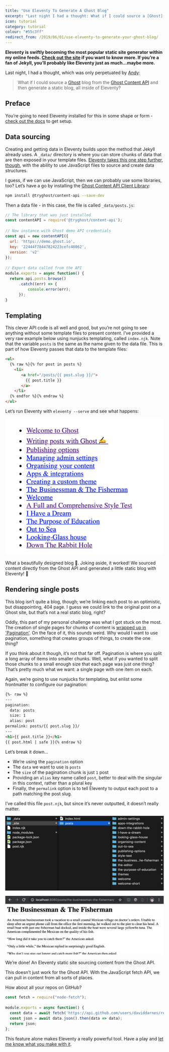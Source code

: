 ```yaml
---
title: "Use Eleventy To Generate A Ghost Blog"
excerpt: "Last night I had a thought: What if I could source a [Ghost](https://ghost.org) blog from the [Ghost Content API](https://docs.ghost.org/api/content/) and then generate a static blog all inside of [Eleventy](https://www.11ty.io/)?"
icon: tutorial
category: tutorial
colour: "#55c3ff"
redirect_from: /2019/06/01/use-eleventy-to-generate-your-ghost-blog/
---
```


**Eleventy is swiftly becoming the most popular static site generator within my online feeds. [Check out the site](https://www.11ty.io/) if you want to know more. If you’re a fan of Jekyll, you’ll probably like Eleventy just as much...maybe more.**

Last night, I had a thought, which was only perpetuated by [Andy](https://mobile.twitter.com/andybelldesign/status/1134565751074037774):

> What if I could source a [Ghost](https://ghost.org) blog from the [Ghost Content API](https://docs.ghost.org/api/content/) and then generate a static blog, all inside of Eleventy?

## Preface
You’re going to need Eleventy installed for this in some shape or form - [check out the docs](https://www.11ty.io/docs/) to get setup.

## Data sourcing
Creating and getting data in Eleventy builds upon the method that Jekyll already uses. A `_data/` directory is where you can store chunks of data that are then exposed in your template files. [Eleventy takes this one step further, though](https://www.11ty.io/docs/data/), with the ability to use JavaScript files to source and create data structures.

I guess, if we can use JavaScript, then we can probably use some libraries, too? Let’s have a go by installing the [Ghost Content API Client Library](https://docs.ghost.org/api/javascript/):

``` bash
npm install @tryghost/content-api --save-dev
```

Then a data file - in this case, the file is called `_data/posts.js`:
``` js
// The library that was just installed
const contentAPI = require('@tryghost/content-api');

// New instance with Ghost demo API credentials
const api = new contentAPI({
  url: 'https://demo.ghost.io',
  key: '22444f78447824223cefc48062',
  version: 'v2'
});

// Export data called from the API
module.exports = async function() {
  return api.posts.browse()
      .catch((err) => {
          console.error(err);
      });
}
```

## Templating
This clever API code is all well and good, but you’re not going to see anything without some template files to present content. I’ve provided a very raw example below using nunjucks templating, called `index.njk`. Note that the variable `posts` is the same as the name given to the data file. This is part of how Eleventy passes that data to the template files:

``` html
<ul>
  {% raw %}{% for post in posts %}
    <li>
       <a href="/posts/{{ post.slug }}/">
         {{ post.title }}
       </a>
    </li>
  {% endfor %}{% endraw %}
</ul>
```

Let’s run Eleventy with `eleventy --serve` and see what happens:

![Unformatted list of linked post titles](/images/eleventy-ghost-blog/post-list.png)

What a beautifully designed blog :nail_care:. Joking aside, it worked! We sourced content directly from the Ghost API and generated a little static blog with Eleventy! :guitar:

## Rendering single posts
This blog isn’t quite a blog, though; we’re linking each post to an optimistic, but disappointing, 404 page. I guess we could link to the original post on a Ghost site, but that’s not a real static blog, right?

Oddly, this part of my personal challenge was what I got stuck on the most. The creation of single pages for chunks of content is [wrapped up in 'Pagination'](https://www.11ty.io/docs/pagination/#paging-an-object). On the face of it, this sounds weird. Why would I want to use pagination, something that creates groups of things, to create the one thing?

If you think about it though, it’s not that far off. Pagination is where you split a long array of items into smaller chunks. Well, what if you wanted to split those chunks to a small enough size that each page was just one thing? That’s pretty much what we want: a single page with one item on each.

Again, we’re going to use nunjucks for templating, but enlist some frontmatter to configure our pagination:

``` html
{%- raw %}
---
pagination:
  data: posts
  size: 1
  alias: post
permalink: posts/{{ post.slug }}/
---
<h1>{{ post.title }}</h1>
{{ post.html | safe }}{% endraw %}
```

Let’s break it down...
- We’re using the `pagination` option
- The `data` we want to use is `posts`
- The `size` of the pagination chunk is just `1` post
- Providing an `alias` key name called `post`, better to deal with the singular in this context, rather than a plural key
- Finally, the `permalink` option is to tell Eleventy to output each post to a path matching the post slug.

I’ve called this file `post.njk`, but since it’s never outputted, it doesn’t really matter.

![All the post files generated, as well as the project files](/images/eleventy-ghost-blog/file-directory.png)

![Example post in the browser](/images/eleventy-ghost-blog/example-post.png)

We’re done! An Eleventy static site sourcing content from the Ghost API.

This doesn’t just work for the Ghost API. With the JavaScript fetch API, we can pull in content from all sorts of places.

How about all your repos on GitHub?
``` js
const fetch = require("node-fetch");

module.exports = async function() {
  const data = await fetch('https://api.github.com/users/daviddarnes/repos');
  const json = await data.json().then(data => data);
  return json;
};
```

This feature alone makes Eleventy a really powerful tool. Have a play and [let me know what you make with it](https://twitter.com/daviddarnes).
